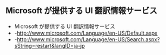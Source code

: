 ## Microsoft が提供する UI 翻訳情報サービス

* Microsoft が提供する UI 翻訳情報サービス
* -http://www.microsoft.com/Language/en-US/Default.aspx
* -http://www.microsoft.com/Language/en-US/Search.aspx?sString=restart&langID=ja-jp
